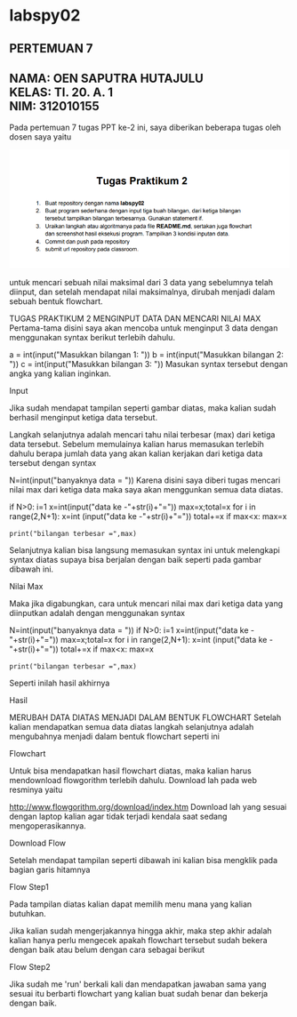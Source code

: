 # labspy02
## PERTEMUAN 7 
**NAMA: OEN SAPUTRA HUTAJULU** <br>
**KELAS: TI. 20. A. 1** <br>
**NIM: 312010155** <br>
--------------------

Pada pertemuan 7 tugas PPT ke-2 ini, saya diberikan beberapa tugas oleh dosen saya yaitu

![tugas 2](foto/tugaspraktikum2.png)


untuk mencari sebuah nilai maksimal dari 3 data yang sebelumnya telah diinput, dan setelah mendapat nilai maksimalnya, dirubah menjadi dalam sebuah bentuk flowchart.

TUGAS PRAKTIKUM 2
MENGINPUT DATA DAN MENCARI NILAI MAX
Pertama-tama disini saya akan mencoba untuk menginput 3 data dengan menggunakan syntax berikut terlebih dahulu.

a = int(input("Masukkan bilangan 1: "))
b = int(input("Masukkan bilangan 2: "))
c = int(input("Masukkan bilangan 3: "))
Masukan syntax tersebut dengan angka yang kalian inginkan.

Input

Jika sudah mendapat tampilan seperti gambar diatas, maka kalian sudah berhasil menginput ketiga data tersebut.

Langkah selanjutnya adalah mencari tahu nilai terbesar (max) dari ketiga data tersebut. Sebelum memulainya kalian harus memasukan terlebih dahulu berapa jumlah data yang akan kalian kerjakan dari ketiga data tersebut dengan syntax

N=int(input("banyaknya data = "))
Karena disini saya diberi tugas mencari nilai max dari ketiga data maka saya akan menggunkan semua data diatas.

if N>0:
    i=1
    x=int(input("data ke -"+str(i)+"="))
    max=x;total=x
    for i in range(2,N+1):
        x=int (input("data ke -"+str(i)+"="))
        total+=x
        if max<x:
            max=x

    print("bilangan terbesar =",max)
Selanjutnya kalian bisa langsung memasukan syntax ini untuk melengkapi syntax diatas supaya bisa berjalan dengan baik seperti pada gambar dibawah ini.

Nilai Max

Maka jika digabungkan, cara untuk mencari nilai max dari ketiga data yang diinputkan adalah dengan menggunakan syntax

N=int(input("banyaknya data = "))
if N>0:
    i=1
    x=int(input("data ke -"+str(i)+"="))
    max=x;total=x
    for i in range(2,N+1):
        x=int (input("data ke -"+str(i)+"="))
        total+=x
        if max<x:
            max=x

    print("bilangan terbesar =",max)
Seperti inilah hasil akhirnya

Hasil

MERUBAH DATA DIATAS MENJADI DALAM BENTUK FLOWCHART
Setelah kalian mendapatkan semua data diatas langkah selanjutnya adalah mengubahnya menjadi dalam bentuk flowchart seperti ini

Flowchart

Untuk bisa mendapatkan hasil flowchart diatas, maka kalian harus mendownload flowgorithm terlebih dahulu. Download lah pada web resminya yaitu

http://www.flowgorithm.org/download/index.htm
Download lah yang sesuai dengan laptop kalian agar tidak terjadi kendala saat sedang mengoperasikannya.

Download Flow

Setelah mendapat tampilan seperti dibawah ini kalian bisa mengklik pada bagian garis hitamnya

Flow Step1

Pada tampilan diatas kalian dapat memilih menu mana yang kalian butuhkan.

Jika kalian sudah mengerjakannya hingga akhir, maka step akhir adalah kalian hanya perlu mengecek apakah flowchart tersebut sudah bekera dengan baik atau belum dengan cara sebagai berikut

Flow Step2

Jika sudah me 'run' berkali kali dan mendapatkan jawaban sama yang sesuai itu berbarti flowchart yang kalian buat sudah benar dan bekerja dengan baik.


